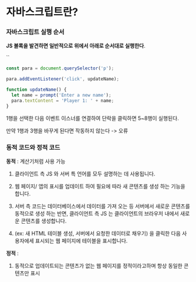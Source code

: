 # 자바스크립트란?

### 자바스크립트 실행 순서

**JS 볼록을 발견하면 일반적으로 위에서 아래로 순서대로 실행한다**.

``

```js
const para = document.querySelector('p');

para.addEventListener('click', updateName);

function updateName() {
  let name = prompt('Enter a new name');
  para.textContent = 'Player 1: ' + name;
}
```

1행을 선택한 다음 이벤트 이스너를 연결하여 단락을 클릭하면 5~8행이 실행된다.

만약 1행과 3행을 바꾸게 된다면 작동하지 않는다 -> 오류



### 동적 코드와 정적 코드

**동적** :   계산기처럼 사용 가능

1. 클라이언트 측 JS 와 서버 특 언어를 모두 설명하는 데 사용됩니다.

2. 웹 페이지/ 앱의 표시를 업데이트 하여 필요에 따라 새 콘텐츠를 생성 하는 기능을 합니다.

3. 서버 측 코드는 데이터베이스에서 데이터를 가져 오는 등 서버에서 새로운 콘텐츠를 동적으로 생성 하는 반면, 클라이언트 측 JS 는 클라이언트의 브라우저 내에서 새로운 콘텐츠를 생성합니다.

4. (ex: 새 HTML 테이블 생성, 서버에서 요청한 데이터로 채우기) 을 클릭한 다음 사용자에세 표시되는 웹 페이지에 테이블을 표시합니다. 

**정적** : 

1. 동적으로 업데이트되는 콘텐츠가 없는 웹 페이지를 정적이라고하며 항상 동일한 콘텐츠만 표시